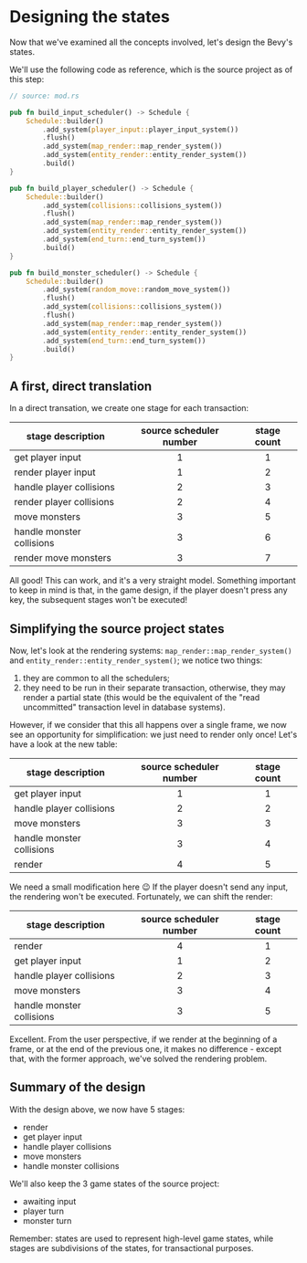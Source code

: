 # Designing the states

Now that we've examined all the concepts involved, let's design the Bevy's states.

We'll use the following code as reference, which is the source project as of this step:

```rs
// source: mod.rs

pub fn build_input_scheduler() -> Schedule {
    Schedule::builder()
        .add_system(player_input::player_input_system())
        .flush()
        .add_system(map_render::map_render_system())
        .add_system(entity_render::entity_render_system())
        .build()
}

pub fn build_player_scheduler() -> Schedule {
    Schedule::builder()
        .add_system(collisions::collisions_system())
        .flush()
        .add_system(map_render::map_render_system())
        .add_system(entity_render::entity_render_system())
        .add_system(end_turn::end_turn_system())
        .build()
}

pub fn build_monster_scheduler() -> Schedule {
    Schedule::builder()
        .add_system(random_move::random_move_system())
        .flush()
        .add_system(collisions::collisions_system())
        .flush()
        .add_system(map_render::map_render_system())
        .add_system(entity_render::entity_render_system())
        .add_system(end_turn::end_turn_system())
        .build()
}
```

## A first, direct translation

In a direct transation, we create one stage for each transaction:

| stage description         | source scheduler number | stage count |
| ------------------------- | :---------------------: | :---------: |
| get player input          |            1            |      1      |
| render player input       |            1            |      2      |
| handle player collisions  |            2            |      3      |
| render player collisions  |            2            |      4      |
| move monsters             |            3            |      5      |
| handle monster collisions |            3            |      6      |
| render move monsters      |            3            |      7      |

All good! This can work, and it's a very straight model. Something important to keep in mind is that, in the game design, if the player doesn't press any key, the subsequent stages won't be executed!

## Simplifying the source project states

Now, let's look at the rendering systems: `map_render::map_render_system()` and `entity_render::entity_render_system()`; we notice two things:

1. they are common to all the schedulers;
2. they need to be run in their separate transaction, otherwise, they may render a partial state (this would be the equivalent of the "read uncommitted" transaction level in database systems).

However, if we consider that this all happens over a single frame, we now see an opportunity for simplification: we just need to render only once! Let's have a look at the new table:

| stage description         | source scheduler number | stage count |
| ------------------------- | :---------------------: | :---------: |
| get player input          |            1            |      1      |
| handle player collisions  |            2            |      2      |
| move monsters             |            3            |      3      |
| handle monster collisions |            3            |      4      |
| render                    |            4            |      5      |

We need a small modification here 😉 If the player doesn't send any input, the rendering won't be executed. Fortunately, we can shift the render:

| stage description         | source scheduler number | stage count |
| ------------------------- | :---------------------: | :---------: |
| render                    |            4            |      1      |
| get player input          |            1            |      2      |
| handle player collisions  |            2            |      3      |
| move monsters             |            3            |      4      |
| handle monster collisions |            3            |      5      |

Excellent. From the user perspective, if we render at the beginning of a frame, or at the end of the previous one, it makes no difference - except that, with the former approach, we've solved the rendering problem.

## Summary of the design

With the design above, we now have 5 stages:

- render
- get player input
- handle player collisions
- move monsters
- handle monster collisions

We'll also keep the 3 game states of the source project:

- awaiting input
- player turn
- monster turn

Remember: states are used to represent high-level game states, while stages are subdivisions of the states, for transactional purposes.